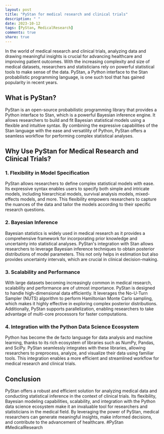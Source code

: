 ```yaml
---
layout: post
title: "PyStan for medical research and clinical trials"
description: " "
date: 2023-10-12
tags: [PyStan, MedicalResearch]
comments: true
share: true
---
```


In the world of medical research and clinical trials, analyzing data and drawing meaningful insights is crucial for advancing healthcare and improving patient outcomes. With the increasing complexity and size of medical datasets, researchers and statisticians rely on powerful statistical tools to make sense of the data. PyStan, a Python interface to the Stan probabilistic programming language, is one such tool that has gained popularity in recent years.

## What is PyStan?

PyStan is an open-source probabilistic programming library that provides a Python interface to Stan, which is a powerful Bayesian inference engine. It allows researchers to build and fit Bayesian statistical models using a flexible and intuitive syntax. By combining the expressive capabilities of the Stan language with the ease and versatility of Python, PyStan offers a seamless workflow for performing complex statistical analyses.

## Why Use PyStan for Medical Research and Clinical Trials?

### 1. Flexibility in Model Specification

PyStan allows researchers to define complex statistical models with ease. Its expressive syntax enables users to specify both simple and intricate models, including hierarchical models, survival analysis models, mixed-effects models, and more. This flexibility empowers researchers to capture the nuances of the data and tailor the models according to their specific research questions.

### 2. Bayesian Inference

Bayesian statistics is widely used in medical research as it provides a comprehensive framework for incorporating prior knowledge and uncertainty into statistical analyses. PyStan's integration with Stan allows researchers to leverage Bayesian inference techniques to obtain posterior distributions of model parameters. This not only helps in estimation but also provides uncertainty intervals, which are crucial in clinical decision-making.

### 3. Scalability and Performance

With large datasets becoming increasingly common in medical research, scalability and performance are of utmost importance. PyStan is designed to handle high-dimensional data efficiently. It leverages the No-U-Turn Sampler (NUTS) algorithm to perform Hamiltonian Monte Carlo sampling, which makes it highly effective in exploring complex posterior distributions. Additionally, PyStan supports parallelization, enabling researchers to take advantage of multi-core processors for faster computations.

### 4. Integration with the Python Data Science Ecosystem

Python has become the de facto language for data analysis and machine learning, thanks to its rich ecosystem of libraries such as NumPy, Pandas, and SciPy. PyStan seamlessly integrates with these libraries, allowing researchers to preprocess, analyze, and visualize their data using familiar tools. This integration enables a more efficient and streamlined workflow for medical research and clinical trials.

## Conclusion

PyStan offers a robust and efficient solution for analyzing medical data and conducting statistical inference in the context of clinical trials. Its flexibility, Bayesian modeling capabilities, scalability, and integration with the Python data science ecosystem make it an invaluable tool for researchers and statisticians in the medical field. By leveraging the power of PyStan, medical researchers can generate meaningful insights, make informed decisions, and contribute to the advancement of healthcare. #PyStan #MedicalResearch